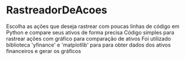 # RastreadorDeAcoes
Escolha as ações que deseja rastrear com poucas linhas de código em Python e compare seus ativos de forma precisa
Código simples para rastrear ações com gráfico para comparação de ativos 
Foi utilizado biblioteca 'yfinance' e 'matplotlib' para para obter dados dos ativos financeiros e gerar os gráficos
